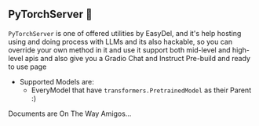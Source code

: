 ## PyTorchServer 🧬

`PyTorchServer` is one of offered utilities by EasyDel, and it's help hosting using and doing process with LLMs
and its also hackable, so you can override your own method in it and use it support both mid-level and high-level apis
and also give you a Gradio Chat and Instruct Pre-build and ready to use page

* Supported Models are:
    * EveryModel that have `transformers.PretrainedModel` as their Parent :)

Documents are On The Way Amigos...
